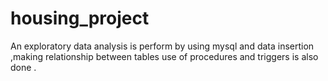 # housing_project
An exploratory data analysis is perform by using mysql and data insertion ,making relationship between tables use of procedures and triggers is also done .
